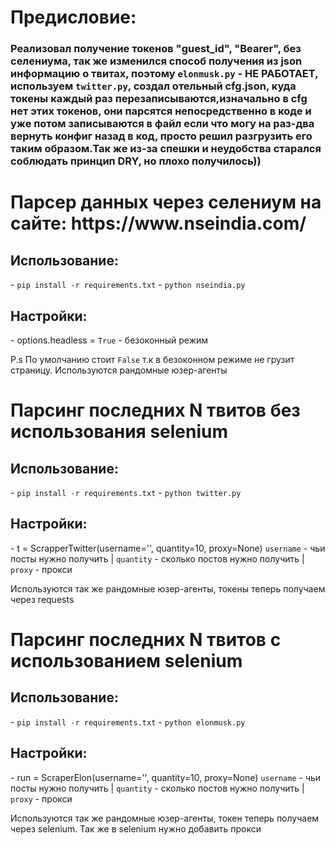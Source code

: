 
<h1>Предисловие:</h1>

<h3>Реализовал получение токенов "guest_id", "Bearer", без селениума, так же изменился способ получения из json информацию о твитах,
поэтому <code>elonmusk.py</code> - НЕ РАБОТАЕТ, используем <code>twitter.py</code>, создал отельный cfg.json, куда токены каждый раз перезаписываются,изначально в cfg нет этих токенов, они парсятся непосредственно в коде и уже потом записываются в файл
если что могу на раз-два вернуть конфиг назад в код, просто решил разгрузить его таким образом.Так же из-за спешки и неудобства старался соблюдать принцип DRY, но плохо получилось)) </h3>

<h1>Парсер данных через селениум на сайте: https://www.nseindia.com/</h1>

<h2>Использование:</h2>
- <code>pip install -r requirements.txt</code> 
- <code>python nseindia.py</code> 

<h2>Настройки:</h2>
- options.headless = <code>True</code> - безоконный режим

<p>P.s По умолчанию стоит <code>False</code> т.к в безоконном режиме не грузит страницу. Используются рандомные юзер-агенты</p>

<h1>Парсинг последних N твитов без использования selenium</h1>

<h2>Использование:</h2>
- <code>pip install -r requirements.txt</code> 
- <code>python twitter.py</code> 

<h2>Настройки:</h2>
- t = ScrapperTwitter(username='', quantity=10, proxy=None) <code>username</code> - чьи посты нужно получить | <code>quantity</code> - сколько постов нужно получить |  <code>proxy</code> - прокси

Используются так же рандомные юзер-агенты, токены теперь получаем через requests


<h1>Парсинг последних N твитов с использованием selenium</h1>

<h2>Использование:</h2>
- <code>pip install -r requirements.txt</code> 
- <code>python elonmusk.py</code> 

<h2>Настройки:</h2>
- run = ScraperElon(username='', quantity=10, proxy=None) <code>username</code> - чьи посты нужно получить | <code>quantity</code> - сколько постов нужно получить |  <code>proxy</code> - прокси

Используются так же рандомные юзер-агенты, токен теперь получаем через selenium. Так же в selenium нужно добавить прокси

